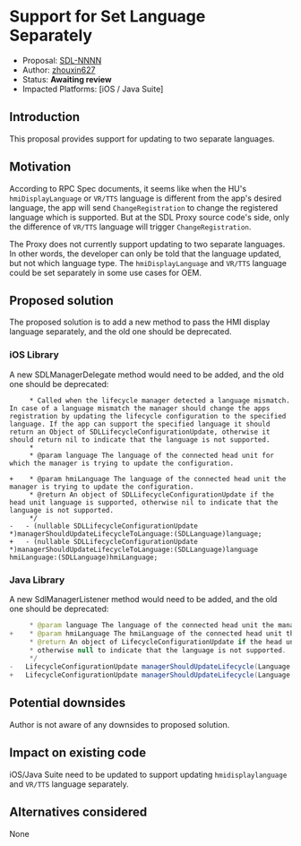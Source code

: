 # Support for Set Language Separately

* Proposal: [SDL-NNNN](NNNN-set-language-separately.md)
* Author: [zhouxin627](https://github.com/zhouxin627)
* Status: **Awaiting review**
* Impacted Platforms: [iOS / Java Suite]

## Introduction
This proposal provides support for updating to two separate languages.

## Motivation
According to RPC Spec documents, it seems like when the HU's `hmiDisplayLanguage` or `VR/TTS` language is different from the app's desired language, the app will send `ChangeRegistration` to change the registered language which is supported.
But at the SDL Proxy source code's side, only the difference of `VR/TTS` language will trigger `ChangeRegistration`.

The Proxy does not currently support updating to two separate languages.
In other words, the developer can only be told that the language updated, but not which language type.
The `hmiDisplayLanguage` and `VR/TTS` language could be set separately in some use cases for OEM.

## Proposed solution
The proposed solution is to add a new method to pass the HMI display language separately, and the old one should be deprecated.

### iOS Library
A new SDLManagerDelegate method would need to be added, and the old one should be deprecated:

```objc
	 * Called when the lifecycle manager detected a language mismatch. In case of a language mismatch the manager should change the apps registration by updating the lifecycle configuration to the specified language. If the app can support the specified language it should return an Object of SDLLifecycleConfigurationUpdate, otherwise it should return nil to indicate that the language is not supported.
	 *
	 * @param language The language of the connected head unit for which the manager is trying to update the configuration.

+	 * @param hmiLanguage The language of the connected head unit the manager is trying to update the configuration.
	 * @return An object of SDLLifecycleConfigurationUpdate if the head unit language is supported, otherwise nil to indicate that the language is not supported.
	 */
-	- (nullable SDLLifecycleConfigurationUpdate *)managerShouldUpdateLifecycleToLanguage:(SDLLanguage)language;
+	- (nullable SDLLifecycleConfigurationUpdate *)managerShouldUpdateLifecycleToLanguage:(SDLLanguage)language hmiLanguage:(SDLLanguage)hmiLanguage;

```

### Java Library
A new SdlManagerListener method would need to be added, and the old one should be deprecated:
```java
	 * @param language The language of the connected head unit the manager is trying to update the configuration.
+	 * @param hmiLanguage The hmiLanguage of the connected head unit the manager is trying to update the configuration.
	 * @return An object of LifecycleConfigurationUpdate if the head unit language is supported,
	 * otherwise null to indicate that the language is not supported.
	 */
-	LifecycleConfigurationUpdate managerShouldUpdateLifecycle(Language language);
+	LifecycleConfigurationUpdate managerShouldUpdateLifecycle(Language language, Language hmiLanguage);
```

## Potential downsides
Author is not aware of any downsides to proposed solution.

## Impact on existing code
iOS/Java Suite need to be updated to support updating `hmidisplaylanguage` and `VR/TTS` language separately.

## Alternatives considered
None
